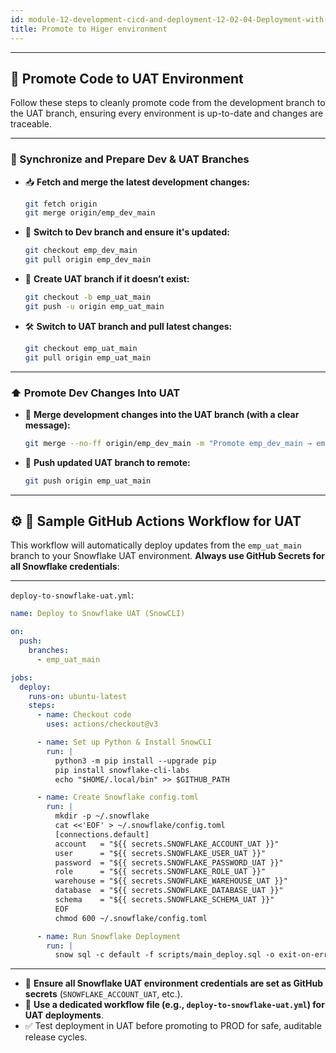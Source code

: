 ```yaml
---
id: module-12-development-cicd-and-deployment-12-02-04-Deployment-with-GithubActions-Promote-to-Next-Env
title: Promote to Higer environment
---
```

***

## 🚀 Promote Code to UAT Environment

Follow these steps to cleanly promote code from the development branch to the UAT branch, ensuring every environment is up-to-date and changes are traceable.

***

### 🌿 Synchronize and Prepare Dev & UAT Branches

- 📥 **Fetch and merge the latest development changes:**

  ```bash
  git fetch origin
  git merge origin/emp_dev_main
  ```

- 🔄 **Switch to Dev branch and ensure it's updated:**

  ```bash
  git checkout emp_dev_main
  git pull origin emp_dev_main
  ```

- 🌱 **Create UAT branch if it doesn’t exist:**

  ```bash
  git checkout -b emp_uat_main
  git push -u origin emp_uat_main
  ```

- 🛠️ **Switch to UAT branch and pull latest changes:**

  ```bash
  git checkout emp_uat_main
  git pull origin emp_uat_main
  ```

***

### ⬆️ Promote Dev Changes Into UAT

- 🌟 **Merge development changes into the UAT branch (with a clear message):**

  ```bash
  git merge --no-ff origin/emp_dev_main -m "Promote emp_dev_main → emp_uat_main"
  ```

- 🚀 **Push updated UAT branch to remote:**

  ```bash
  git push origin emp_uat_main
  ```

***

## ⚙️ 📝 Sample GitHub Actions Workflow for UAT

This workflow will automatically deploy updates from the `emp_uat_main` branch to your Snowflake UAT environment. **Always use GitHub Secrets for all Snowflake credentials**:

***

`deploy-to-snowflake-uat.yml`:

```yaml
name: Deploy to Snowflake UAT (SnowCLI)

on:
  push:
    branches:
      - emp_uat_main

jobs:
  deploy:
    runs-on: ubuntu-latest
    steps:
      - name: Checkout code
        uses: actions/checkout@v3

      - name: Set up Python & Install SnowCLI
        run: |
          python3 -m pip install --upgrade pip
          pip install snowflake-cli-labs
          echo "$HOME/.local/bin" >> $GITHUB_PATH

      - name: Create Snowflake config.toml
        run: |
          mkdir -p ~/.snowflake
          cat <<'EOF' > ~/.snowflake/config.toml
          [connections.default]
          account   = "${{ secrets.SNOWFLAKE_ACCOUNT_UAT }}"
          user      = "${{ secrets.SNOWFLAKE_USER_UAT }}"
          password  = "${{ secrets.SNOWFLAKE_PASSWORD_UAT }}"
          role      = "${{ secrets.SNOWFLAKE_ROLE_UAT }}"
          warehouse = "${{ secrets.SNOWFLAKE_WAREHOUSE_UAT }}"
          database  = "${{ secrets.SNOWFLAKE_DATABASE_UAT }}"
          schema    = "${{ secrets.SNOWFLAKE_SCHEMA_UAT }}"
          EOF
          chmod 600 ~/.snowflake/config.toml

      - name: Run Snowflake Deployment
        run: |
          snow sql -c default -f scripts/main_deploy.sql -o exit-on-error=true
```

***

- 🔐 **Ensure all Snowflake UAT environment credentials are set as GitHub secrets** (`SNOWFLAKE_ACCOUNT_UAT`, etc.).  
- 📂 **Use a dedicated workflow file (e.g., `deploy-to-snowflake-uat.yml`) for UAT deployments**.  
- ✅ Test deployment in UAT before promoting to PROD for safe, auditable release cycles.  
